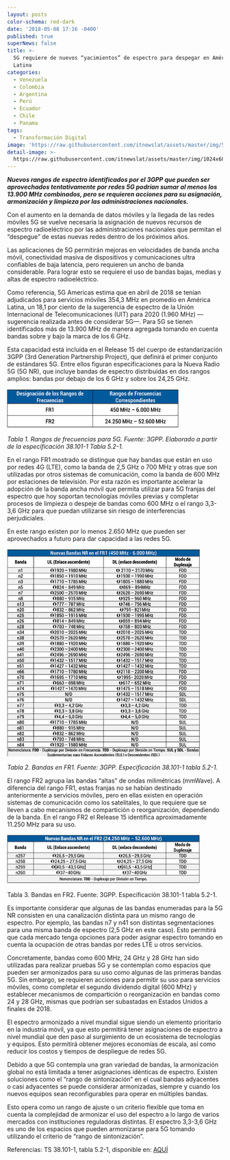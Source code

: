 ```yaml
---
layout: posts
color-schema: red-dark
date: '2018-05-08 17:16 -0400'
published: true
superNews: false
title: >-
  5G requiere de nuevos “yacimientos” de espectro para despegar en América
  Latina 
categories:
  - Venezuela
  - Colombia
  - Argentina
  - Perú
  - Ecuador
  - Chile
  - Panama
tags:
  - Transformación Digital
image: 'https://raw.githubusercontent.com/itnewslat/assets/master/img/540x320/5G-p.jpg'
detail-image: >-
  https://raw.githubusercontent.com/itnewslat/assets/master/img/1024x680/5G-g.jpg
---
```

**_Nuevos rangos de espectro identificados por el 3GPP que pueden ser aprovechados tentativamente por redes 5G podrían sumar al menos los 13.900 MHz combinados, pero se requieren acciones para su asignación, armonización y limpieza por las administraciones nacionales._**

Con el aumento en la demanda de datos móviles y la llegada de las redes móviles 5G se vuelve necesaria la asignación de nuevos recursos de espectro radioeléctrico por las administraciones nacionales que permitan el “despegue” de estas nuevas redes dentro de los próximos años.

Las aplicaciones de 5G permitirán mejoras en velocidades de banda ancha móvil, conectividad masiva de dispositivos y comunicaciones ultra confiables de baja latencia, pero requieren un ancho de banda considerable. Para lograr esto se requiere el uso de bandas bajas, medias y altas de espectro radioeléctrico.

Como referencia, 5G Americas estima que en abril de 2018 se tenían adjudicados para servicios móviles 354,3 MHz en promedio en América Latina, un 18,1 por ciento de la sugerencia de espectro de la Unión Internacional de Telecomunicaciones (UIT) para 2020 (1.960 MHz) —sugerencia realizada antes de considerar 5G—. Para 5G se tienen identificados más de 13.900 MHz de manera agregada tomando en cuenta bandas sobre y bajo la marca de los 6 GHz.

Esta capacidad está incluida en el Release 15 del cuerpo de estandarización 3GPP (3rd Generation Partnership Project), que definirá el primer conjunto de estándares 5G. Entre ellos figuran especificaciones para la Nueva Radio 5G (5G NR), que incluye bandas de espectro distribuidas en dos rangos amplios: bandas por debajo de los 6 GHz y sobre los 24,25 GHz.

![](https://raw.githubusercontent.com/itnewslat/assets/master/img/300x300/5g1.jpg)

_Tabla 1. Rangos de frecuencias para 5G. Fuente: 3GPP. Elaborado a partir de la especificación 38.101-1 Tabla 5.2-1._

En el rango FR1 mostrado se distingue que hay bandas que están en uso por redes 4G (LTE), como la banda de 2,5 GHz o 700 MHz y otras que son utilizadas por otros sistemas de comunicación, como la banda de 600 MHz por estaciones de televisión. Por esta razón es importante acelerar la adopción de la banda ancha móvil que permita utilizar para 5G franjas del espectro que hoy soportan tecnologías móviles previas y completar procesos de limpieza o despeje de bandas como 600 MHz o el rango 3,3-3,6 GHz para que puedan utilizarse sin riesgo de interferencias perjudiciales.

En este rango existen por lo menos 2.650 MHz que pueden ser aprovechados a futuro para dar capacidad a las redes 5G.

![](https://raw.githubusercontent.com/itnewslat/assets/master/img/300x300/5G2.jpg)

_Tabla 2. Bandas en FR1. Fuente: 3GPP.  Especificación 38.101-1 tabla 5.2-1._

El rango FR2 agrupa las bandas “altas” de ondas milimétricas (mmWave). A diferencia del rango FR1, estas franjas no se habían destinado anteriormente a servicios móviles, pero en ellas existen en operación sistemas de comunicación como los satelitales, lo que requiere que se lleven a cabo mecanismos de compartición o reorganización, dependiendo de la banda. En el rango FR2 el Release 15 identifica aproximadamente 11.250 MHz para su uso.

![](https://raw.githubusercontent.com/itnewslat/assets/master/img/300x300/5G3.jpg)

Tabla 3. Bandas en FR2. Fuente: 3GPP.  Especificación 38.101-1 tabla 5.2-1.

Es importante considerar que algunas de las bandas enumeradas para la 5G NR consisten en una canalización distinta para un mismo rango de espectro. Por ejemplo, las bandas n7 y n41 son distintas segmentaciones para una misma banda de espectro (2,5 GHz en este caso). Esto permitirá que cada mercado tenga opciones para poder asignar espectro tomando en cuenta la ocupación de otras bandas por redes LTE u otros servicios.

Concretamente, bandas como 600 MHz, 24 GHz y 28 GHz han sido utilizadas para realizar pruebas 5G y se contemplan como espacios que pueden ser armonizados para su uso como algunas de las primeras bandas 5G. Sin embargo, se requieren acciones para permitir su uso para servicios móviles, como completar el segundo dividendo digital (600 MHz) y establecer mecanismos de compartición o reorganización en bandas como 24 y 28 GHz, mismas que podrían ser subastadas en Estados Unidos a finales de 2018.

El espectro armonizado a nivel mundial sigue siendo un elemento prioritario en la industria móvil, ya que esto permitirá tener asignaciones de espectro a nivel mundial que den paso al surgimiento de un ecosistema de tecnologías y equipos. Esto permitirá obtener mejores economías de escala, así como reducir los costos y tiempos de despliegue de redes 5G.

Debido a que 5G contempla una gran variedad de bandas, la armonización global no está limitada a tener asignaciones idénticas de espectro. Existen soluciones como el “rango de sintonización” en el cual bandas adyacentes o casi adyacentes se puede considerar armonizadas, siempre y cuando los nuevos equipos sean reconfigurables para operar en múltiples bandas.

Esto opera como un rango de ajuste o un criterio flexible que toma en cuenta la complejidad de armonizar el uso del espectro a lo largo de varios mercados con instituciones reguladoras distintas. El espectro 3,3-3,6 GHz es uno de los espacios que pueden armonizarse para 5G tomando utilizando el criterio de “rango de sintonización”.

Referencias:
TS 38.101-1, tabla 5.2-1, disponible en: [AQUÍ](https://portal.3gpp.org/desktopmodules/Specifications/SpecificationDetails.aspx?specificationId=3283)
